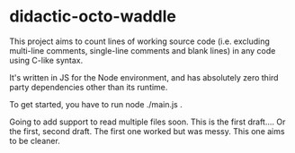 # didactic-octo-waddle
This project aims to count lines of working source code (i.e. excluding multi-line comments, single-line comments and blank lines) in any code using C-like syntax.

It's written in JS for the Node environment, and has absolutely zero third party dependencies other than its runtime. 

To get started, you have to run node ./main.js <path-to-file>. 

Going to add support to read multiple files soon. This is the first draft.... Or the first, second draft. The first one worked but was messy. This one aims to be cleaner.


